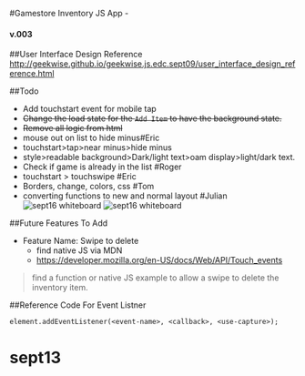 #Gamestore Inventory JS App -
#### v.003

##User Interface Design Reference
<http://geekwise.github.io/geekwise.js.edc.sept09/user_interface_design_reference.html>


##Todo
* Add touchstart event for mobile tap
* <s>Change the load state for the `Add Item` to have the background state.</s>
* <s>Remove all logic from html</s>
* mouse out on list to hide minus#Eric
* touchstart>tap>near minus>hide minus
* style>readable background>Dark/light text>oam display>light/dark text.
* Check if game is already in the list
#Roger 
* touchstart > touchswipe
#Eric
* Borders, change, colors, css
#Tom
* converting functions to new and normal layout
#Julian 
![sept16 whiteboard](http://i.imgur.com/dyyejPLm.jpg)
![sept16 whiteboard](http://i.imgur.com/0R0lqTVm.jpg)

##Future Features To Add
* Feature Name: Swipe to delete
	* find native JS via MDN
	* <https://developer.mozilla.org/en-US/docs/Web/API/Touch_events>

> find a function or native JS example
> to allow a swipe to delete the inventory item.



##Reference Code For Event Listner
```
element.addEventListener(<event-name>, <callback>, <use-capture>);
```
# sept13
